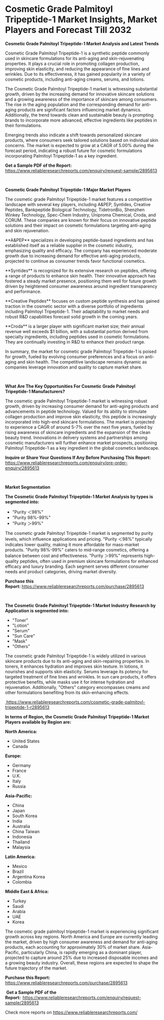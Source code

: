 <p><h1>Cosmetic Grade Palmitoyl Tripeptide-1 Market Insights, Market Players and Forecast Till 2032</h1></p><p><strong>Cosmetic Grade Palmitoyl Tripeptide-1 Market Analysis and Latest Trends</strong></p>
<p><p>Cosmetic Grade Palmitoyl Tripeptide-1 is a synthetic peptide commonly used in skincare formulations for its anti-aging and skin-rejuvenating properties. It plays a crucial role in promoting collagen production, improving skin elasticity, and reducing the appearance of fine lines and wrinkles. Due to its effectiveness, it has gained popularity in a variety of cosmetic products, including anti-aging creams, serums, and lotions.</p><p>The Cosmetic Grade Palmitoyl Tripeptide-1 market is witnessing substantial growth, driven by the increasing demand for innovative skincare solutions and a growing awareness of the importance of skincare among consumers. The rise in the aging population and the corresponding demand for anti-aging products are significant factors influencing market dynamics. Additionally, the trend towards clean and sustainable beauty is prompting brands to incorporate more advanced, effective ingredients like peptides in their formulations.</p><p>Emerging trends also indicate a shift towards personalized skincare products, where consumers seek tailored solutions based on individual skin concerns. The market is expected to grow at a CAGR of 5.00% during the forecast period, indicating a robust future for cosmetic formulations incorporating Palmitoyl Tripeptide-1 as a key ingredient.</p></p>
<p><strong>Get a Sample PDF of the Report:&nbsp;</strong> <a href="https://www.reliableresearchreports.com/enquiry/request-sample/2895613?utm_campaign=2981&utm_medium=2&utm_source=Github&utm_content=ia&utm_term=15032025&utm_id=cosmetic-grade-palmitoyl-tripeptide-1">https://www.reliableresearchreports.com/enquiry/request-sample/2895613</a></p>
<p>&nbsp;</p>
<p><strong>Cosmetic Grade Palmitoyl Tripeptide-1 Major Market Players</strong></p>
<p><p>The cosmetic grade Palmitoyl Tripeptide-1 market features a competitive landscape with several key players, including A&PEP, Syntides, Creative Peptides, Bankpeptide Biological Technology, TidetronBio, Shenzhen Winkey Technology, Spec-Chem Industry, Uniproma Chemical, Croda, and CORUM. These companies are known for their focus on innovative peptide solutions and their impact on cosmetic formulations targeting anti-aging and skin rejuvenation.</p><p>**A&PEP** specializes in developing peptide-based ingredients and has established itself as a reliable supplier in the cosmetic industry, emphasizing quality and efficacy. The company has experienced moderate growth due to increasing demand for effective anti-aging products, projected to continue as consumer trends favor functional cosmetics.</p><p>**Syntides** is recognized for its extensive research on peptides, offering a range of products to enhance skin health. Their innovative approach has fostered a steady market presence, positioning them well for future growth driven by heightened consumer awareness around ingredient transparency and performance.</p><p>**Creative Peptides** focuses on custom peptide synthesis and has gained traction in the cosmetic sector with a diverse portfolio of ingredients including Palmitoyl Tripeptide-1. Their adaptability to market needs and robust R&D capabilities forecast solid growth in the coming years.</p><p>**Croda** is a larger player with significant market size; their annual revenue well exceeds $1 billion, with a substantial portion derived from specialty ingredients, including peptides used in cosmetic formulations. They are continually investing in R&D to enhance their product range.</p><p>In summary, the market for cosmetic grade Palmitoyl Tripeptide-1 is poised for growth, fueled by evolving consumer preferences and a focus on anti-aging and skin health. The competitive landscape remains dynamic as companies leverage innovation and quality to capture market share.</p></p>
<p>&nbsp;</p>
<p><strong>What Are The Key Opportunities For Cosmetic Grade Palmitoyl Tripeptide-1 Manufacturers?</strong></p>
<p><p>The cosmetic grade Palmitoyl Tripeptide-1 market is witnessing robust growth, driven by increasing consumer demand for anti-aging products and advancements in peptide technology. Valued for its ability to stimulate collagen production and improve skin elasticity, this peptide is increasingly incorporated into high-end skincare formulations. The market is projected to experience a CAGR of around 5-7% over the next five years, fueled by rising awareness of skincare ingredients and the expansion of the clean beauty trend. Innovations in delivery systems and partnerships among cosmetic manufacturers will further enhance market prospects, positioning Palmitoyl Tripeptide-1 as a key ingredient in the global cosmetics landscape.</p></p>
<p><strong>Inquire or Share Your Questions If Any Before Purchasing This Report:</strong> <a href="https://www.reliableresearchreports.com/enquiry/pre-order-enquiry/2895613?utm_campaign=2981&utm_medium=2&utm_source=Github&utm_content=ia&utm_term=15032025&utm_id=cosmetic-grade-palmitoyl-tripeptide-1">https://www.reliableresearchreports.com/enquiry/pre-order-enquiry/2895613</a></p>
<p>&nbsp;</p>
<p><strong>Market Segmentation</strong></p>
<p><strong>The Cosmetic Grade Palmitoyl Tripeptide-1 Market Analysis by types is segmented into:</strong></p>
<p><ul><li>"Purity ＜98%"</li><li>"Purity 98%-99%"</li><li>"Purity ＞99%"</li></ul></p>
<p><p>The cosmetic grade Palmitoyl Tripeptide-1 market is segmented by purity levels, which influence applications and pricing. "Purity ＜98%" typically indicates lower quality, making it more affordable for mass-market products. "Purity 98%-99%" caters to mid-range cosmetics, offering a balance between cost and effectiveness. "Purity ＞99%" represents high-quality peptides, often used in premium skincare formulations for enhanced efficacy and luxury branding. Each segment serves different consumer needs and product categories, driving market diversity.</p></p>
<p><strong>Purchase this Report:&nbsp;</strong><a href="https://www.reliableresearchreports.com/purchase/2895613?utm_campaign=2981&utm_medium=2&utm_source=Github&utm_content=ia&utm_term=15032025&utm_id=cosmetic-grade-palmitoyl-tripeptide-1">https://www.reliableresearchreports.com/purchase/2895613</a></p>
<p>&nbsp;</p>
<p><strong>The Cosmetic Grade Palmitoyl Tripeptide-1 Market Industry Research by Application is segmented into:</strong></p>
<p><ul><li>"Toner"</li><li>"Lotion"</li><li>"Serum"</li><li>"Sun Care"</li><li>"Mask"</li><li>"Others"</li></ul></p>
<p><p>The cosmetic grade Palmitoyl Tripeptide-1 is widely utilized in various skincare products due to its anti-aging and skin-repairing properties. In toners, it enhances hydration and improves skin texture. In lotions, it nourishes and supports skin elasticity. Serums leverage its potency for targeted treatment of fine lines and wrinkles. In sun care products, it offers protective benefits, while masks use it for intense hydration and rejuvenation. Additionally, "Others" category encompasses creams and other formulations benefiting from its skin-enhancing effects.</p></p>
<p><a href="https://www.reliableresearchreports.com/cosmetic-grade-palmitoyl-tripeptide-1-r2895613?utm_campaign=2981&utm_medium=2&utm_source=Github&utm_content=ia&utm_term=15032025&utm_id=cosmetic-grade-palmitoyl-tripeptide-1">&nbsp;https://www.reliableresearchreports.com/cosmetic-grade-palmitoyl-tripeptide-1-r2895613</a></p>
<p><strong>In terms of Region, the Cosmetic Grade Palmitoyl Tripeptide-1 Market Players available by Region are:</strong></p>
<p>
    <p> <strong> North America: </strong>
        <ul>
            <li>United States</li>
            <li>Canada</li>
        </ul>
        </p> 
    <p> <strong> Europe: </strong>
        <ul>
            <li>Germany</li>
            <li>France</li>
            <li>U.K.</li>
            <li>Italy</li>
            <li>Russia</li>
        </ul>
        </p> 
    <p> <strong> Asia-Pacific: </strong>
        <ul>
            <li>China</li>
            <li>Japan</li>
            <li>South Korea</li>
            <li>India</li>
            <li>Australia</li>
            <li>China Taiwan</li>
            <li>Indonesia</li>
            <li>Thailand</li>
            <li>Malaysia</li>
        </ul>
        </p> 
    <p> <strong> Latin America: </strong>
        <ul>
            <li>Mexico</li>
            <li>Brazil</li>
            <li>Argentina Korea</li>
            <li>Colombia</li>
        </ul>
        </p> 
    <p> <strong> Middle East & Africa: </strong>
        <ul>
            <li>Turkey</li>
            <li>Saudi</li>
            <li>Arabia</li>
            <li>UAE</li>
            <li>Korea</li>
        </ul>
    </p>
    </p>
<p><p>The cosmetic grade palmitoyl tripeptide-1 market is experiencing significant growth across key regions. North America and Europe are currently leading the market, driven by high consumer awareness and demand for anti-aging products, each accounting for approximately 30% of market share. Asia-Pacific, particularly China, is rapidly emerging as a dominant player, projected to capture around 25% due to increased disposable incomes and a growing beauty industry. Overall, these regions are expected to shape the future trajectory of the market.</p></p>
<p><strong>Purchase this Report: </strong><a href="https://www.reliableresearchreports.com/purchase/2895613?utm_campaign=2981&utm_medium=2&utm_source=Github&utm_content=ia&utm_term=15032025&utm_id=cosmetic-grade-palmitoyl-tripeptide-1">https://www.reliableresearchreports.com/purchase/2895613</a></p>
<p>&nbsp;<strong>Get a Sample PDF of the Report:&nbsp;&nbsp;</strong><a href="https://www.reliableresearchreports.com/enquiry/request-sample/2895613?utm_campaign=2981&utm_medium=2&utm_source=Github&utm_content=ia&utm_term=15032025&utm_id=cosmetic-grade-palmitoyl-tripeptide-1">https://www.reliableresearchreports.com/enquiry/request-sample/2895613</a></p>
<p><strong></strong></p>
<p>Check more reports on <a href="https://www.reliableresearchreports.com/?utm_campaign=2981&utm_medium=2&utm_source=Github&utm_content=ia&utm_term=15032025&utm_id=cosmetic-grade-palmitoyl-tripeptide-1">https://www.reliableresearchreports.com/</a></p>